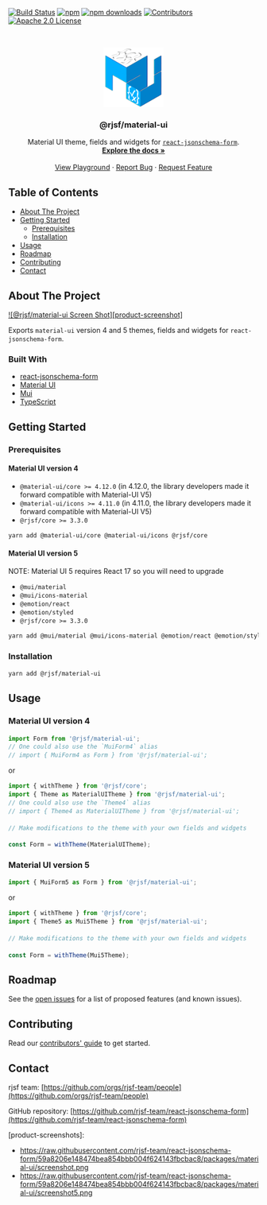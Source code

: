 [![Build Status][build-shield]][build-url]
[![npm][npm-shield]][npm-url]
[![npm downloads][npm-dl-shield]][npm-dl-url]
[![Contributors][contributors-shield]][contributors-url]
[![Apache 2.0 License][license-shield]][license-url]

<!-- PROJECT LOGO -->
<br />
<p align="center">
  <a href="https://github.com/rjsf-team/react-jsonschema-form">
    <img src="https://raw.githubusercontent.com/rjsf-team/react-jsonschema-form/59a8206e148474bea854bbb004f624143fbcbac8/packages/material-ui/logo.png" alt="Logo" width="120" height="120">
  </a>

  <h3 align="center">@rjsf/material-ui</h3>

  <p align="center">
  Material UI theme, fields and widgets for <a href="https://github.com/rjsf-team/react-jsonschema-form/"><code>react-jsonschema-form</code></a>.
    <br />
    <a href="https://react-jsonschema-form.readthedocs.io/en/latest/"><strong>Explore the docs »</strong></a>
    <br />
    <br />
    <a href="https://rjsf-team.github.io/react-jsonschema-form/">View Playground</a>
    ·
    <a href="https://github.com/rjsf-team/react-jsonschema-form/issues">Report Bug</a>
    ·
    <a href="https://github.com/rjsf-team/react-jsonschema-form/issues">Request Feature</a>
  </p>
</p>

<!-- TABLE OF CONTENTS -->

## Table of Contents

- [About The Project](#about-the-project)
- [Getting Started](#getting-started)
  - [Prerequisites](#prerequisites)
  - [Installation](#installation)
- [Usage](#usage)
- [Roadmap](#roadmap)
- [Contributing](#contributing)
- [Contact](#contact)

<!-- ABOUT THE PROJECT -->

## About The Project

[![@rjsf/material-ui Screen Shot][product-screenshot]](https://rjsf-team.github.io/@rjsf/material-ui)

Exports `material-ui` version 4 and 5 themes, fields and widgets for `react-jsonschema-form`.

### Built With

- [react-jsonschema-form](https://github.com/rjsf-team/react-jsonschema-form/)
- [Material UI](https://material-ui.com/)
- [Mui](https://mui.com/)
- [TypeScript](https://www.typescriptlang.org/)

<!-- GETTING STARTED -->

## Getting Started

### Prerequisites

#### Material UI version 4

- `@material-ui/core >= 4.12.0` (in 4.12.0, the library developers made it forward compatible with Material-UI V5)
- `@material-ui/icons >= 4.11.0` (in 4.11.0, the library developers made it forward compatible with Material-UI V5)
- `@rjsf/core >= 3.3.0`

```bash
yarn add @material-ui/core @material-ui/icons @rjsf/core
```

#### Material UI version 5

NOTE: Material UI 5 requires React 17 so you will need to upgrade

- `@mui/material`
- `@mui/icons-material`
- `@emotion/react`
- `@emotion/styled`
- `@rjsf/core >= 3.3.0`

```bash
yarn add @mui/material @mui/icons-material @emotion/react @emotion/styled @rjsf/core
```

### Installation

```bash
yarn add @rjsf/material-ui
```

<!-- USAGE EXAMPLES -->

## Usage

### Material UI version 4

```js
import Form from '@rjsf/material-ui';
// One could also use the `MuiForm4` alias
// import { MuiForm4 as Form } from '@rjsf/material-ui';
```

or

```js
import { withTheme } from '@rjsf/core';
import { Theme as MaterialUITheme } from '@rjsf/material-ui';
// One could also use the `Theme4` alias
// import { Theme4 as MaterialUITheme } from '@rjsf/material-ui';

// Make modifications to the theme with your own fields and widgets

const Form = withTheme(MaterialUITheme);
```

### Material UI version 5

```js
import { MuiForm5 as Form } from '@rjsf/material-ui';
```

or

```js
import { withTheme } from '@rjsf/core';
import { Theme5 as Mui5Theme } from '@rjsf/material-ui';

// Make modifications to the theme with your own fields and widgets

const Form = withTheme(Mui5Theme);
```

<!-- ROADMAP -->

## Roadmap

See the [open issues](https://github.com/rjsf-team/react-jsonschema-form/issues) for a list of proposed features (and known issues).

<!-- CONTRIBUTING -->

## Contributing

Read our [contributors' guide](https://react-jsonschema-form.readthedocs.io/en/latest/contributing/) to get started.

<!-- CONTACT -->

## Contact

rjsf team: [https://github.com/orgs/rjsf-team/people](https://github.com/orgs/rjsf-team/people)

GitHub repository: [https://github.com/rjsf-team/react-jsonschema-form](https://github.com/rjsf-team/react-jsonschema-form)

<!-- MARKDOWN LINKS & IMAGES -->
<!-- https://www.markdownguide.org/basic-syntax/#reference-style-links -->

[build-shield]: https://github.com/rjsf-team/react-jsonschema-form/workflows/CI/badge.svg
[build-url]: https://github.com/rjsf-team/react-jsonschema-form/actions
[contributors-shield]: https://img.shields.io/github/contributors/rjsf-team/react-jsonschema-form.svg
[contributors-url]: https://github.com/rjsf-team/react-jsonschema-form/graphs/contributors
[license-shield]: https://img.shields.io/badge/license-Apache%202.0-blue.svg?style=flat-square
[license-url]: https://choosealicense.com/licenses/apache-2.0/
[npm-shield]: https://img.shields.io/npm/v/@rjsf/material-ui/latest.svg?style=flat-square
[npm-url]: https://www.npmjs.com/package/@rjsf/material-ui
[npm-dl-shield]: https://img.shields.io/npm/dm/@rjsf/material-ui.svg?style=flat-square
[npm-dl-url]: https://www.npmjs.com/package/@rjsf/material-ui
[product-screenshots]: 
- https://raw.githubusercontent.com/rjsf-team/react-jsonschema-form/59a8206e148474bea854bbb004f624143fbcbac8/packages/material-ui/screenshot.png
- https://raw.githubusercontent.com/rjsf-team/react-jsonschema-form/59a8206e148474bea854bbb004f624143fbcbac8/packages/material-ui/screenshot5.png
